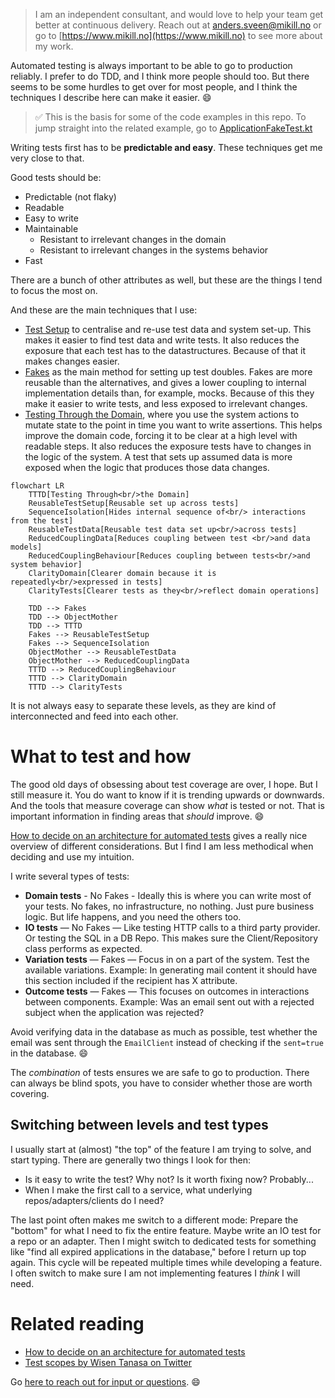 > I am an independent consultant, and would love to help your team get better at continuous delivery. Reach out
> at [anders.sveen@mikill.no](mailto:anders.sveen@mikill.no) or go to [https://www.mikill.no](https://www.mikill.no) to
> see more about my work.

Automated testing is always important to be able to go to production reliably.
I prefer to do TDD, and I think more people should too.
But there seems to be some hurdles to get over for most people, and I think the techniques I describe here can make it
easier.
😄

> ✅ This is the basis for some of the code examples in this repo.
> To jump straight into the related example,
> go to [ApplicationFakeTest.kt](../src/test/kotlin/fakes/ApplicationFakeTest.kt)

Writing tests first has to be **predictable and easy**.
These techniques get me very
close to that.

Good tests should be:

- Predictable (not flaky)
- Readable
- Easy to write
- Maintainable
    - Resistant to irrelevant changes in the domain
    - Resistant to irrelevant changes in the systems behavior
- Fast

There are a bunch of other attributes as well, but these are the things I tend to focus the most on.

And these are the main techniques that I use:

- [Test Setup](test-setup.md) to centralise and re-use test data and system set-up. This makes it easier to find test
  data and write tests. It also reduces the exposure that each test has to the datastructures. Because of that it makes
  changes easier.
- [Fakes](fakes.md) as the main method for setting up test doubles. Fakes are more reusable than the alternatives, and
  gives a lower coupling to internal implementation details than, for example, mocks. Because of this they make it
  easier to write tests, and less exposed to irrelevant changes.
- [Testing Through the Domain](tttd.md), where you use the system actions to mutate state to the point in time you want
  to write assertions. This helps improve the domain code, forcing it to be clear at a high level with readable steps.
  It also reduces the exposure tests have to changes in the logic of the system. A test that sets up assumed data is
  more exposed when the logic that produces those data changes.

```mermaid
flowchart LR
    TTTD[Testing Through<br/>the Domain]
    ReusableTestSetup[Reusable set up across tests]
    SequenceIsolation[Hides internal sequence of<br/> interactions from the test]
    ReusableTestData[Reusable test data set up<br/>across tests]
    ReducedCouplingData[Reduces coupling between test <br/>and data models]
    ReducedCouplingBehaviour[Reduces coupling between tests<br/>and system behavior]
    ClarityDomain[Clearer domain because it is repeatedly<br/>expressed in tests]
    ClarityTests[Clearer tests as they<br/>reflect domain operations]
    
    TDD --> Fakes
    TDD --> ObjectMother
    TDD --> TTTD
    Fakes --> ReusableTestSetup
    Fakes --> SequenceIsolation
    ObjectMother --> ReusableTestData
    ObjectMother --> ReducedCouplingData
    TTTD --> ReducedCouplingBehaviour
    TTTD --> ClarityDomain
    TTTD --> ClarityTests
```

It is not always easy to separate these levels, as they are kind of interconnected and feed into each other.

# What to test and how

The good old days of obsessing about test coverage are over, I hope. But I still measure it.
You do want to know if it is trending upwards or downwards.
And the tools that measure coverage can show _what_ is tested or not.
That is important information in finding areas that *should* improve.
😄

[How to decide on an architecture for automated tests](https://www.qwan.eu/2020/09/17/test-architecture.html) gives a
really nice overview of different considerations. But I find I am less methodical when deciding and use my intuition.

I write several types of tests:

- **Domain tests** - No Fakes - Ideally this is where you can write most of your tests. No fakes, no infrastructure, no
  nothing. Just pure business logic. But life happens, and you need the others too.
- **IO tests** — No Fakes — Like testing HTTP calls to a third party provider. Or testing the SQL in a DB Repo. This
  makes sure the Client/Repository class performs as expected.
- **Variation tests** — Fakes — Focus in on a part of the system. Test the available variations. Example: In generating
  mail content it should have this section included if the recipient has X attribute.
- **Outcome tests** — Fakes — This focuses on outcomes in interactions between components. Example: Was an email sent
  out with a rejected subject when the application was rejected?

Avoid verifying data in the database as much as possible,
test whether the email was sent through the `EmailClient` instead of checking if the `sent=true` in the database.
😄

The _combination_ of tests ensures we are safe to go to production.
There can always be blind spots, you have to consider whether those are worth covering.

## Switching between levels and test types

I usually start at (almost) "the top" of the feature I am trying to solve, and start typing. There are generally two
things I look for then:

- Is it easy to write the test? Why not? Is it worth fixing now? Probably...
- When I make the first call to a service, what underlying repos/adapters/clients do I need?

The last point often makes me switch to a different mode:
Prepare the "bottom" for what I need to fix the entire feature. Maybe write an IO test for a repo or an adapter.
Then I might switch to dedicated tests for something like "find all expired applications in the database,"
before I return up top again.
This cycle will be repeated multiple times while developing a feature.
I often switch to make sure I am not implementing features I _think_ I will need.

# Related reading

- [How to decide on an architecture for automated tests](https://www.qwan.eu/2020/09/17/test-architecture.html)
- [Test scopes by Wisen Tanasa on Twitter](https://twitter.com/ceilfors/status/1687780512277069824)

Go [here to reach out for input or questions](../README.md). 😄
